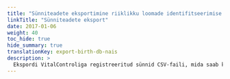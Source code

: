 ```yaml
---
title: "Sünniteadete eksportimine riiklikku loomade identifitseerimise teenusesse"
linkTitle: "Sünniteadete eksport"
date: 2017-01-06
weight: 40
toc_hide: true
hide_summary: true
translationKey: export-birth-db-nais
description: >
  Ekspordi VitalControliga registreeritud sünnid CSV-faili, mida saab kasutada registreeritud sünniteadete massiliseks teatamiseks riiklikule loomade identifitseerimise teenusele.
---
```

